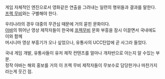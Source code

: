 게임 자체적인 엔진으로서 영화같은 연출을 그려내는 일련의 행위들과 결과를 말한다.  
[프렉 무비](%ED%94%84%EB%A0%89%20%EB%AC%B4%EB%B9%84.md)와는 구별해야 한다.

우리나라의 경우 대중의 무관심 때문에 거의 묻힌 문화이다.  
[아바](%EC%95%84%EB%B0%94.md)의 뛰어난 영상 제작자들이 한국에 [프렉무비](%ED%94%84%EB%A0%89%20%EB%AC%B4%EB%B9%84.md) 문화 부흥을 잠시 이끌면서 국내에도 이와 함께  
머시니마 영상 부흥기가 오나 싶었으나, 유통사의 UCC탄압에 곧 사그라 들었다.

국내 게임 개발, 유통사들이 유저 제작 컨텐츠를 얼마나 개차반으로 아는지 알 수있는 부분.  
정작 아바는 해외 홍보를 거의 이 프렉 무비 제작자들이 무보수로 담당한거나 마찬가지라는게 웃긴 점.

